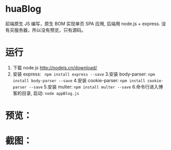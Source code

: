 # huaBlog
前端原生 JS 编写，原生 BOM 实现单页 SPA 应用, 后端用 node.js + express.
没有买服务器，所以没有预览，只有源码。
# 运行
1. 下载 node.js
http://nodejs.cn/download/
2. 安装 express:
` npm install express --save`
3.安装 body-parser:
`npm install body-parser --save`
4.安装 cookie-parser:
`npm install cookie-parser --save`
5.安装 multer:
`npm install multer --save`
6.命令行进入博客的目录, 启动:
`node appBlog.js`
# 预览：

# 截图：
